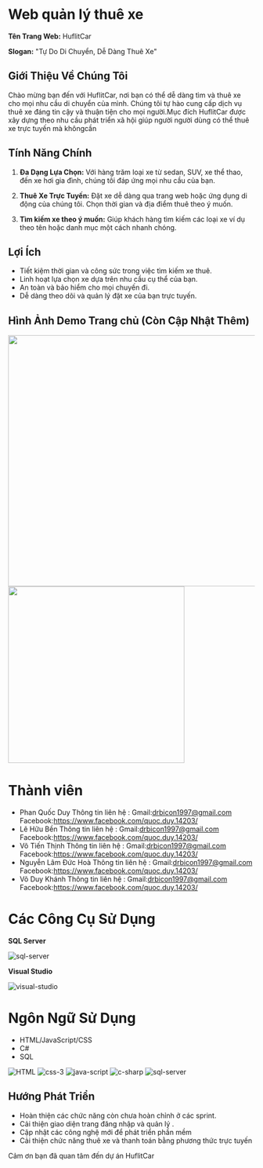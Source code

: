 # **Web quản lý thuê xe**
**Tên Trang Web:** HuflitCar

**Slogan:** "Tự Do Di Chuyển, Dễ Dàng Thuê Xe"

## Giới Thiệu Về Chúng Tôi

Chào mừng bạn đến với HuflitCar, nơi bạn có thể dễ dàng tìm và thuê xe cho mọi nhu cầu di chuyển của mình. Chúng tôi tự hào cung cấp dịch vụ thuê xe đáng tin cậy và thuận tiện cho mọi người.Mục đích HuflitCar được xây dựng theo nhu cầu phát triển xã hội giúp người người dùng có thể thuê xe trực tuyến mà khôngcần

## Tính Năng Chính

1. **Đa Dạng Lựa Chọn:** Với hàng trăm loại xe từ sedan, SUV, xe thể thao, đến xe hơi gia đình, chúng tôi đáp ứng mọi nhu cầu của bạn.

2. **Thuê Xe Trực Tuyến:** Đặt xe dễ dàng qua trang web hoặc ứng dụng di động của chúng tôi. Chọn thời gian và địa điểm thuê theo ý muốn.

3. **Tìm kiếm xe theo ý muốn:** Giúp khách hàng tìm kiếm các loại xe ví dụ theo tên hoặc danh mục một cách nhanh chóng.

## Lợi Ích

- Tiết kiệm thời gian và công sức trong việc tìm kiếm xe thuê.
- Linh hoạt lựa chọn xe dựa trên nhu cầu cụ thể của bạn.
- An toàn và bảo hiểm cho mọi chuyến đi.
- Dễ dàng theo dõi và quản lý đặt xe của bạn trực tuyến.

## Hình Ảnh Demo Trang chủ (Còn Cập Nhật Thêm)

<img src="https://github.com/DuyQuocPhan/Nhom7_Quanlythuexe_T6_Ca2/assets/107761696/0e3abe9c-6a54-4ec8-9dcc-06059d756971"  witdh=244 height =512//>
<img src="https://github.com/DuyQuocPhan/Nhom7_Quanlythuexe_T6_Ca2/assets/107761696/7e00ed13-3b0f-4067-87d4-6c73a1eb0938" witdh=20 height =360/>

# **Thành viên**
- Phan Quốc Duy
  Thông tin liên hệ :
  Gmail:drbicon1997@gmail.com
  Facebook:https://www.facebook.com/quoc.duy.14203/
- Lê Hữu Bền
  Thông tin liên hệ :
  Gmail:drbicon1997@gmail.com
  Facebook:https://www.facebook.com/quoc.duy.14203/
- Võ Tiến Thịnh
  Thông tin liên hệ :
  Gmail:drbicon1997@gmail.com
  Facebook:https://www.facebook.com/quoc.duy.14203/
- Nguyễn Lâm Đức Hoà
  Thông tin liên hệ :
  Gmail:drbicon1997@gmail.com
  Facebook:https://www.facebook.com/quoc.duy.14203/
- Võ Duy Khánh
  Thông tin liên hệ :
  Gmail:drbicon1997@gmail.com
  Facebook:https://www.facebook.com/quoc.duy.14203/

# **Các Công Cụ Sử Dụng**

**SQL Server**

![sql-server](https://github.com/DuyQuocPhan/Nhom7_Quanlythuexe_T6_Ca2/assets/107761696/864251b2-9be3-4387-886d-251293bb9308)

**Visual Studio**

![visual-studio](https://github.com/DuyQuocPhan/Nhom7_Quanlythuexe_T6_Ca2/assets/107761696/092d2bff-0b3b-4ab7-99e5-d6415e32ca14)


# **Ngôn Ngữ Sử Dụng**

- HTML/JavaScript/CSS
- C#
- SQL
  
![HTML](https://github.com/DuyQuocPhan/Nhom7_Quanlythuexe_T6_Ca2/assets/107761696/c9ea0e82-c583-492f-b552-e7682448d3ab)
![css-3](https://github.com/DuyQuocPhan/Nhom7_Quanlythuexe_T6_Ca2/assets/107761696/791317d1-4330-40eb-a6cb-3cb9debedf02)
![java-script](https://github.com/DuyQuocPhan/Nhom7_Quanlythuexe_T6_Ca2/assets/107761696/9e3ae49f-4eff-4a0b-993d-28535213b399)
![c-sharp](https://github.com/DuyQuocPhan/Nhom7_Quanlythuexe_T6_Ca2/assets/107761696/0424238d-afc4-4b02-9d99-4f5d89de29ce)
![sql-server](https://github.com/DuyQuocPhan/Nhom7_Quanlythuexe_T6_Ca2/assets/107761696/53d86471-c493-41fb-b9de-6583285fc412)

## Hướng Phát Triển

- Hoàn thiện các chức năng còn chưa hoàn chỉnh ở các sprint.
- Cải thiện giao diện trang đăng nhập và quản lý .
- Cập nhật các công nghệ mới để phát triển phần mềm
- Cải thiện chức năng thuê xe và thanh toán bằng phương thức trực tuyến


Cảm ơn bạn đã quan tâm đến dự án HuflitCar 
